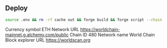 ## Deploy

```bash
source .env && rm -rf cache out && forge build && forge script --chain 480 script/Counter.s.sol:CounterScript --rpc-url https://worldchain-mainnet.g.alchemy.com/public --broadcast --verify --verifier blockscout  --verifier-url "https://worldscan.org" -vvvv --private-key ${PRIVATE_KEY} --legacy
```

Currency symbol
ETH
Network URL
https://worldchain-mainnet.g.alchemy.com/public
Chain ID
480
Network name
World Chain
Block explorer URL
https://worldscan.org

